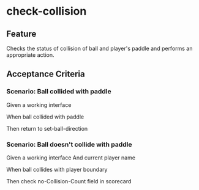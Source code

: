 # check-collision

## Feature

Checks the status of collision of ball and player's
paddle and performs an appropriate action.

## Acceptance Criteria

### Scenario: Ball collided with paddle

Given a working interface

When ball collided with paddle

Then return to set-ball-direction

### Scenario: Ball doesn't collide with paddle

Given a working interface
And current player name

When ball collides with player boundary

Then check no-Collision-Count field in scorecard